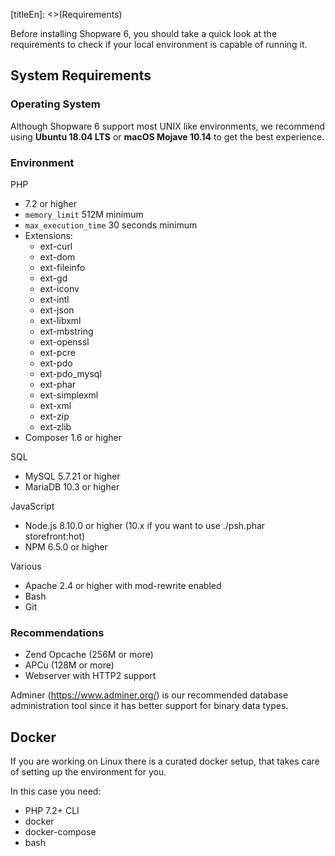 [titleEn]: <>(Requirements)

Before installing Shopware 6, you should take a quick look at the requirements to check if your local environment is capable of running it.

## System Requirements

### Operating System

Although Shopware 6 support most UNIX like environments, we recommend using **Ubuntu 18.04 LTS** or  **macOS Mojave 10.14** to get the best experience.

### Environment

PHP
*  7.2 or higher
* `memory_limit` 512M minimum
* `max_execution_time` 30 seconds minimum
* Extensions:
    * ext-curl
    * ext-dom  
    * ext-fileinfo  
    * ext-gd  
    * ext-iconv  
    * ext-intl  
    * ext-json  
    * ext-libxml  
    * ext-mbstring  
    * ext-openssl  
    * ext-pcre  
    * ext-pdo  
    * ext-pdo_mysql  
    * ext-phar  
    * ext-simplexml  
    * ext-xml  
    * ext-zip  
    * ext-zlib
* Composer 1.6 or higher

SQL
* MySQL 5.7.21 or higher
* MariaDB 10.3 or higher

JavaScript
* Node.js 8.10.0 or higher (10.x if you want to use ./psh.phar storefront:hot)
* NPM 6.5.0 or higher

Various
* Apache 2.4 or higher with mod-rewrite enabled
* Bash
* Git

### Recommendations

- Zend Opcache (256M or more)
- APCu (128M or more)
- Webserver with HTTP2 support

Adminer (https://www.adminer.org/) is our recommended database administration tool since it has better support for binary data types.

## Docker

If you are working on Linux there is a curated docker setup, that takes care of setting up the environment for you.

In this case you need:

* PHP 7.2+ CLI
* docker
* docker-compose
* bash
